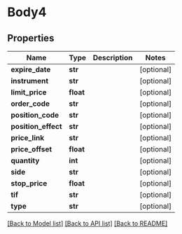 # Body4

## Properties
Name | Type | Description | Notes
------------ | ------------- | ------------- | -------------
**expire_date** | **str** |  | [optional] 
**instrument** | **str** |  | [optional] 
**limit_price** | **float** |  | [optional] 
**order_code** | **str** |  | [optional] 
**position_code** | **str** |  | [optional] 
**position_effect** | **str** |  | [optional] 
**price_link** | **str** |  | [optional] 
**price_offset** | **float** |  | [optional] 
**quantity** | **int** |  | [optional] 
**side** | **str** |  | [optional] 
**stop_price** | **float** |  | [optional] 
**tif** | **str** |  | [optional] 
**type** | **str** |  | [optional] 

[[Back to Model list]](../README.md#documentation-for-models) [[Back to API list]](../README.md#documentation-for-api-endpoints) [[Back to README]](../README.md)



